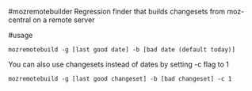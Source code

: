#mozremotebuilder
Regression finder that builds changesets from moz-central on a remote server

#usage

	mozremotebuild -g [last good date] -b [bad date (default today)]

You can also use changesets instead of dates by setting -c flag to 1

	mozremotebuild -g [last good changeset] -b [bad changeset] -c 1
